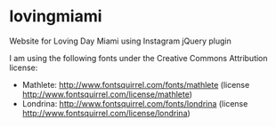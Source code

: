 lovingmiami
===========

Website for Loving Day Miami using Instagram jQuery plugin

I am using the following fonts under the Creative Commons Attribution license:
* Mathlete: http://www.fontsquirrel.com/fonts/mathlete (license http://www.fontsquirrel.com/license/mathlete)
* Londrina: http://www.fontsquirrel.com/fonts/londrina (license http://www.fontsquirrel.com/license/londrina)

